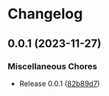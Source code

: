 # Changelog

## 0.0.1 (2023-11-27)


### Miscellaneous Chores

* Release 0.0.1 ([82b89d7](https://github.com/netwatching/project.netwatching.api/commit/82b89d7fdf21af89de27ccd74118b51eff63edc5))



